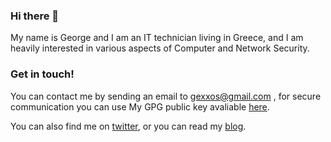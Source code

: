 ### Hi there 👋 

My name is George and I am an IT technician living in Greece, and I am heavily interested in various aspects of Computer and Network Security.

### Get in touch!

You can contact me by sending an email to gexxos@gmail.com , for secure communication you can use My GPG public key avaliable [here](https://gist.github.com/Gexos/b76f0a80e900c2ebffcdd3040af03533).

You can also find me on [twitter](https://twitter.com/theGexos), or you can read my [blog](https://gexos.gr/).







<!--
**Gexos/Gexos** is a ✨ _special_ ✨ repository because its `README.md` (this file) appears on your GitHub profile.

Here are some ideas to get you started:

- 🔭 I’m currently working on ...
- 🌱 I’m currently learning ...
- 👯 I’m looking to collaborate on ...
- 🤔 I’m looking for help with ...
- 💬 Ask me about ...
- 📫 How to reach me: ...
- 😄 Pronouns: ...
- ⚡ Fun fact: ...
-->
